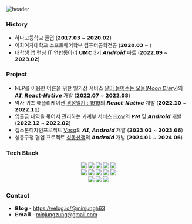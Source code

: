 


![header](https://capsule-render.vercel.app/api?type=Slice&color=DAF7A6&height=300&section=header&text=Minjung%20Jung&fontSize=90)



### History
* 하나고등학교 졸업 (𝟮𝟬𝟭𝟳.𝟬𝟯 ~ 𝟮𝟬𝟮𝟬.𝟬𝟮)
* 이화여자대학교 소프트웨어학부 컴퓨터공학전공 (𝟮𝟬𝟮𝟬.𝟬𝟯 ~ )
* 대학생 앱 런칭 IT 연합동아리 𝗨𝗠𝗖 3기 𝘼𝙣𝙙𝙧𝙤𝙞𝙙 파트 (𝟮𝟬𝟮𝟮.𝟬𝟵 ~ 𝟮𝟬𝟮𝟯.𝟬𝟮)
### Project
* NLP를 이용한 어른을 위한 일기장 서비스 [달이 들어주는 오늘(𝘔𝘰𝘰𝘯 𝘋𝘪𝘢𝘳𝘺)](https://github.com/milijung/MoonDiary)의 𝘼𝙄, 𝙍𝙚𝙖𝙘𝙩-𝙉𝙖𝙩𝙞𝙫𝙚 개발 (𝟮𝟬𝟮𝟮.𝟬𝟳 ~ 𝟮𝟬𝟮𝟮.𝟬𝟴)
* 역사 퀴즈 애플리케이션 [경성일기 : 1919](https://github.com/milijung/Gyeongseong-Diary-1919)의 𝙍𝙚𝙖𝙘𝙩-𝙉𝙖𝙩𝙞𝙫𝙚 개발 (𝟮𝟬𝟮𝟮.𝟭𝟬 ~ 𝟮𝟬𝟮𝟮.𝟭𝟭)
* 입출금 내역을 묶어서 관리하는 가계부 서비스 [𝖥𝗅𝗈𝗐](https://github.com/milijung/Flow-Android)의 𝙋𝙈 및 𝘼𝙣𝙙𝙧𝙤𝙞𝙙 개발 (𝟮𝟬𝟮𝟮.𝟭𝟮 ~ 𝟮𝟬𝟮𝟮.𝟬𝟮)
* 캡스톤디자인프로젝트 [𝖵𝗈𝖼𝗈](https://github.com/go-ggle/voco-android)의 𝘼𝙄, 𝘼𝙣𝙙𝙧𝙤𝙞𝙙 개발 (𝟮𝟬𝟮𝟯.𝟬𝟭 ~ 𝟮𝟬𝟮𝟯.𝟬𝟲)
* 성동구청 협업 프로젝트 [성동산책](https://github.com/29sungdong/SungDong-Android)의 𝘼𝙣𝙙𝙧𝙤𝙞𝙙 개발 (𝟮𝟬𝟮𝟰.𝟬𝟭 ~ 𝟮𝟬𝟮𝟰.𝟬𝟲)
### Tech Stack
<div align=center> 
<img src="https://img.shields.io/badge/python-3776AB?style=for-the-badge&logo=python&logoColor=white"> <img src="https://img.shields.io/badge/c++-00599C?style=for-the-badge&logo=c%2B%2B&logoColor=white"> <img src="https://img.shields.io/badge/kotlin-B125EA?style=for-the-badge&logo=kotlin&logoColor=white"> <img src="https://img.shields.io/badge/java-007396?style=for-the-badge&logo=java&logoColor=white"> <img src="https://img.shields.io/badge/javascript-F7DF1E?style=for-the-badge&logo=javascript&logoColor=black"><br/>
<img src="https://img.shields.io/badge/sqlite-%2307405e.svg?style=for-the-badge&logo=sqlite&logoColor=white"> <img src="https://img.shields.io/badge/mysql-4479A1?style=for-the-badge&logo=mysql&logoColor=white"> <img src="https://img.shields.io/badge/android-3DDC84?style=for-the-badge&logo=android&logoColor=white"> <img src="https://img.shields.io/badge/react native-61DAFB?style=for-the-badge&logo=react&logoColor=black"> <img src="https://img.shields.io/badge/expo-ffffff?style=for-the-badge&logo=expo&logoColor=black">
<br/>
<img src="https://img.shields.io/badge/github-181717?style=for-the-badge&logo=github&logoColor=white"> <img src="https://img.shields.io/badge/notion-ffffff?style=for-the-badge&logo=notion&logoColor=black"> <img src="https://img.shields.io/badge/slack-4A154B?style=for-the-badge&logo=slack&logoColor=white">
</div>

### Contact
* 𝗕𝗹𝗼𝗴 - https://velog.io/@minjungh63
* 𝗘𝗺𝗮𝗶𝗹 - minjungzung@gmail.com

<!--
**milijung/milijung** is a ✨ _special_ ✨ repository because its `README.md` (this file) appears on your GitHub profile.

Here are some ideas to get you started:

- 🔭 I’m currently working on ...
- 🌱 I’m currently learning ...
- 👯 I’m looking to collaborate on ...
- 🤔 I’m looking for help with ...
- 💬 Ask me about ...
- 📫 How to reach me: ...
- 😄 Pronouns: ...
- ⚡ Fun fact: ...
-->
